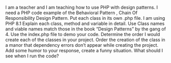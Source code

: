 I am a teacher and I am teaching how to use PHP with design patterns.
I need a  PHP  code example of the Behavioral Pattern , Chain Of Responsibility Design Pattern.  Put each class in its own .php file.
I am using PHP 8.1
 Explain each class, method and variable in detail. Use Class names and viable names match those in the book “Design Patterns” by the gang of 4.
Use the index.php file to demo your code. Determine the order I would create each of the classes in your project. 
Order the creation of the class in a manor that dependency errors don’t appear while creating the project.
Add some humor to your response, create a funny situation.
What should I see when I run the code? 

